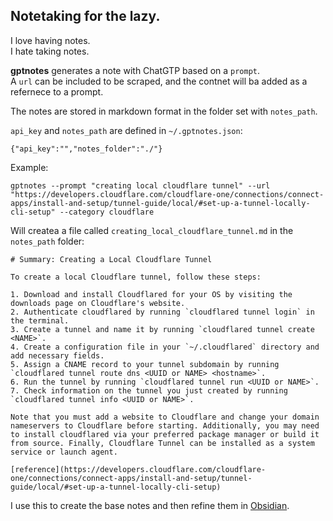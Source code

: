 ## Notetaking for the lazy.

I love having notes.  
I hate taking notes.

**gptnotes** generates a note with ChatGTP based on a `prompt`.   
A `url` can be included to be scraped, and the contnet will ba added as a refernece to a prompt.

The notes are stored in markdown format in the folder set with `notes_path`.

`api_key` and `notes_path` are defined in `~/.gptnotes.json`:
```
{"api_key":"","notes_folder":"./"}
```

Example:
```
gptnotes --prompt "creating local cloudflare tunnel" --url "https://developers.cloudflare.com/cloudflare-one/connections/connect-apps/install-and-setup/tunnel-guide/local/#set-up-a-tunnel-locally-cli-setup" --category cloudflare
```

Will createa a file called `creating_local_cloudflare_tunnel.md` in the `notes_path` folder:
```
# Summary: Creating a Local Cloudflare Tunnel

To create a local Cloudflare tunnel, follow these steps:

1. Download and install Cloudflared for your OS by visiting the downloads page on Cloudflare's website.
2. Authenticate cloudflared by running `cloudflared tunnel login` in the terminal.
3. Create a tunnel and name it by running `cloudflared tunnel create <NAME>`.
4. Create a configuration file in your `~/.cloudflared` directory and add necessary fields.
5. Assign a CNAME record to your tunnel subdomain by running `cloudflared tunnel route dns <UUID or NAME> <hostname>`.
6. Run the tunnel by running `cloudflared tunnel run <UUID or NAME>`.
7. Check information on the tunnel you just created by running `cloudflared tunnel info <UUID or NAME>`. 

Note that you must add a website to Cloudflare and change your domain nameservers to Cloudflare before starting. Additionally, you may need to install cloudflared via your preferred package manager or build it from source. Finally, Cloudflare Tunnel can be installed as a system service or launch agent.

[reference](https://developers.cloudflare.com/cloudflare-one/connections/connect-apps/install-and-setup/tunnel-guide/local/#set-up-a-tunnel-locally-cli-setup)
```

I use this to create the base notes and then refine them in [Obsidian](https://obsidian.md/).
